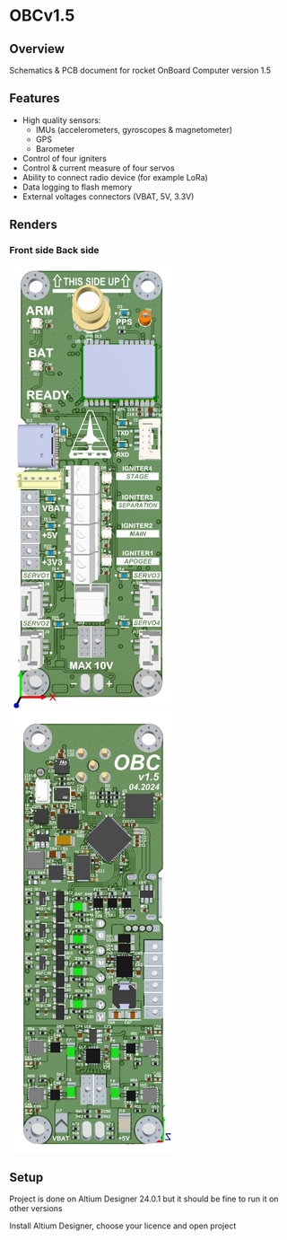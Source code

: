 # OBCv1.5

## Overview
Schematics & PCB document for rocket OnBoard Computer version 1.5

## Features
 - High quality sensors:
   - IMUs (accelerometers, gyroscopes & magnetometer)
   - GPS
   - Barometer 
 - Control of four igniters
 - Control & current measure of four servos
 - Ability to connect radio device (for example LoRa)
 - Data logging to flash memory
 - External voltages connectors (VBAT, 5V, 3.3V)

## Renders

### Front side              Back side
![](https://github.com/Filipeak/rocket-obc-hardware/blob/main/OBC%20v1.5/assets/obcrender-removebg-preview.png)![](https://github.com/Filipeak/rocket-obc-hardware/blob/main/OBC%20v1.5/assets/obcrenderback-removebg-preview.png)

## Setup
Project is done on Altium Designer 24.0.1 but it should be fine to run it on other versions

Install Altium Designer, choose your licence and open project
